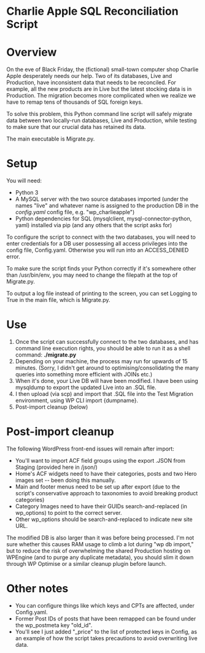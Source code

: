 # Charlie Apple SQL Reconciliation Script

# Overview
On the eve of Black Friday, the (fictional) small-town computer shop Charlie Apple desperately needs our help. Two of its databases, Live and Production, have inconsistent data that needs to be reconciled. For example, all the new products are in Live but the latest stocking data is in Production. The migration becomes more complicated when we realize we have to remap tens of thousands of SQL foreign keys.

To solve this problem, this Python command line script will safely migrate data between two locally-run databases, Live and Production, while testing to make sure that our crucial data has retained its data.

The main executable is Migrate.py.

# Setup

You will need:
* Python 3
* A MySQL server with the two source databases imported (under the names "live" and whatever name is assigned to the production DB in the *config.yaml* config file, e.g. "wp_charlieapple")
* Python dependencies for SQL (mysqlclient, mysql-connector-python, yaml) installed via pip (and any others that the script asks for)

To configure the script to connect with the two databases, you will need to enter credentials for a DB user possessing all access privileges into the config file, Config.yaml. Otherwise you will run into an ACCESS_DENIED error.

To make sure the script finds your Python correctly if it's somewhere other than /usr/bin/env, you may need to change the filepath at the top of Migrate.py.

To output a log file instead of printing to the screen, you can set Logging to True in the main file, which is Migrate.py.



# Use

1. Once the script can successfully connect to the two databases, and has command line execution rights, you should be able to run it as a shell command: **./migrate.py**
2. Depending on your machine, the process may run for upwards of 15 minutes. (Sorry, I didn't get around to optimising/consolidating the many queries into something more efficient with JOINs etc.)
3. When it's done, your Live DB will have been modified. I have been using mysqldump to export the updated Live into an .SQL file.
4. I then upload (via scp) and import that .SQL file into the Test Migration environment, using WP CLI import {dumpname}. 
5. Post-import cleanup (below)

# Post-import cleanup

The following WordPress front-end issues will remain after import:

* You'll want to import ACF field groups using the export .JSON from Staging (provided here in /json/)
* Home's ACF widgets need to have their categories, posts and two Hero images set -- been doing this manually.
* Main and footer menus need to be set up after export (due to the script's conservative approach to taxonomies to avoid breaking product categories)
* Category Images need to have their GUIDs search-and-replaced (in wp_options) to point to the correct server.
* Other wp_options should be search-and-replaced to indicate new site URL.

The modified DB is also larger than it was before being processed. I'm not sure whether this causes RAM usage to climb a lot during "wp db import," but to reduce the risk of overwhelming the shared Production hosting on WPEngine (and to purge any duplicate metadata), you should slim it down through WP Optimise or a similar cleanup plugin before launch.

# Other notes

* You can configure things like which keys and CPTs are affected, under Config.yaml.
* Former Post IDs of posts that have been remapped can be found under the wp_postmeta key "old_id".
* You'll see I just added "_price" to the list of protected keys in Config, as an example of how the script takes precautions to avoid overwriting live data.
